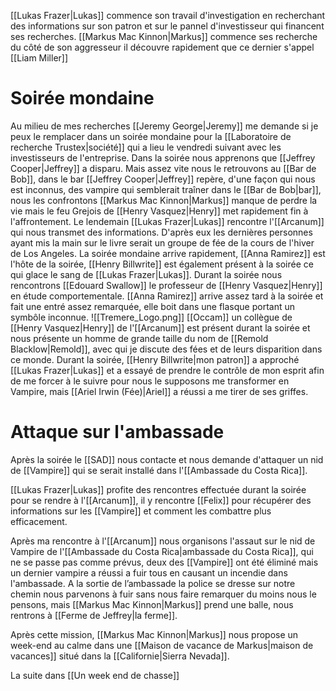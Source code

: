 [[Lukas Frazer|Lukas]] commence son travail d'investigation en recherchant des informations sur son patron et sur le pannel d'investisseur qui financent ses recherches.
[[Markus Mac Kinnon|Markus]] commence ses recherche du côté de son aggresseur il découvre rapidement que ce dernier s'appel [[Liam Miller]]
# Soirée mondaine
Au milieu de mes recherches [[Jeremy George|Jeremy]] me demande si je peux le remplacer dans un soirée mondaine pour la [[Laboratoire de recherche Trustex|société]] qui a lieu le vendredi suivant avec les investisseurs de l'entreprise.
Dans la soirée nous apprenons que [[Jeffrey Cooper|Jeffrey]] a disparu. Mais assez vite nous le retrouvons au [[Bar de Bob]], dans le bar [[Jeffrey Cooper|Jeffrey]] repère, d'une façon qui nous est inconnus, des vampire qui semblerait traîner dans le [[Bar de Bob|bar]], nous les confrontons [[Markus Mac Kinnon|Markus]] manque de perdre la vie mais le feu Grejois de [[Henry Vasquez|Henry]] met rapidement fin à l'affrontement.
Le lendemain [[Lukas Frazer|Lukas]] rencontre l'[[Arcanum]] qui nous transmet des informations. D'après eux les dernières personnes ayant mis la main sur le livre serait un groupe de fée de la cours de l'hiver de Los Angeles.
La soirée mondaine arrive rapidement, [[Anna Ramirez]] est l'hôte de la soirée, [[Henry Billwrite]] est également présent à la soirée ce qui glace le sang de [[Lukas Frazer|Lukas]].
Durant la soirée nous rencontrons [[Edouard Swallow]] le professeur de [[Henry Vasquez|Henry]] en étude comportementale.
[[Anna Ramirez]] arrive assez tard à la soirée et fait une entré assez remarquée, elle boit dans une flasque portant un symbôle inconnue.
![[Tremere_Logo.png]]
[[Occam]] un collègue de [[Henry Vasquez|Henry]] de l'[[Arcanum]] est présent durant la soirée et nous présente un homme de grande taille du nom de [[Remold Blacklow|Remold]], avec qui je discute des fées et de leurs disparition dans ce monde.
Durant la soirée, [[Henry Billwrite|mon patron]] a approché [[Lukas Frazer|Lukas]] et a essayé de prendre le contrôle de mon esprit afin de me forcer à le suivre pour nous le supposons me transformer en Vampire, mais [[Ariel Irwin (Fée)|Ariel]] a réussi a me tirer de ses griffes.
# Attaque sur l'ambassade
Après la soirée le [[SAD]] nous contacte et nous demande d'attaquer un nid de [[Vampire]] qui se serait installé dans l'[[Ambassade du Costa Rica]].

[[Lukas Frazer|Lukas]] profite des rencontres effectuée durant la soirée pour se rendre à l'[[Arcanum]], il y rencontre [[Felix]] pour récupérer des informations sur les [[Vampire]] et comment les combattre plus efficacement.

Après ma rencontre à l'[[Arcanum]] nous organisons l'assaut sur le nid de Vampire de l'[[Ambassade du Costa Rica|ambassade du Costa Rica]], qui ne se passe pas comme prévus, deux des [[Vampire]] ont été éliminé mais un dernier vampire a réussi a fuir tous en causant un incendie dans l'ambassade. A la sortie de l’ambassade la police se dresse sur notre chemin nous parvenons à fuir sans nous faire remarquer du moins nous le pensons, mais [[Markus Mac Kinnon|Markus]] prend une balle, nous rentrons à [[Ferme de Jeffrey|la ferme]].

Après cette mission, [[Markus Mac Kinnon|Markus]] nous propose un week-end au calme dans une [[Maison de vacance de Markus|maison de vacances]] situé dans la [[Californie|Sierra Nevada]].

La suite dans [[Un week end de chasse]]